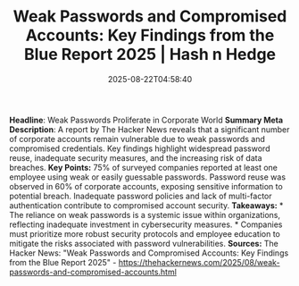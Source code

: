 ﻿---
title: "Weak Passwords and Compromised Accounts: Key Findings from the Blue Report 2025 | Hash n Hedge"
date: "2025-08-22T04:58:40"
category: "Markets"
summary: ""
slug: "weak-passwords-and-compromised-accounts-key-findings-from-th"
source_urls:
  - ""
seo:
  title: "Weak Passwords and Compromised Accounts: Key Findings from the Blue Report 2025 | Hash n Hedge | Hash n Hedge"
  description: ""
  keywords: ["news", "markets", "brief"]
---
**Headline**: Weak Passwords Proliferate in Corporate World  **Summary Meta Description**: A report by The Hacker News reveals that a significant number of corporate accounts remain vulnerable due to weak passwords and compromised credentials. Key findings highlight widespread password reuse, inadequate security measures, and the increasing risk of data breaches.  **Key Points:**   75% of surveyed companies reported at least one employee using weak or easily guessable passwords.  Password reuse was observed in 60% of corporate accounts, exposing sensitive information to potential breach.  Inadequate password policies and lack of multi-factor authentication contribute to compromised account security.  **Takeaways:**  * The reliance on weak passwords is a systemic issue within organizations, reflecting inadequate investment in cybersecurity measures. * Companies must prioritize more robust security protocols and employee education to mitigate the risks associated with password vulnerabilities.  **Sources:**  The Hacker News: "Weak Passwords and Compromised Accounts: Key Findings from the Blue Report 2025" - https://thehackernews.com/2025/08/weak-passwords-and-compromised-accounts.html